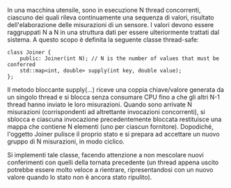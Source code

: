 In una macchina utensile, sono in esecuzione N thread concorrenti, ciascuno dei quali rileva continuamente una sequenza di valori, risultato dell'elaborazione delle
misurazioni di un sensore. I valori devono essere raggruppati N a N in una struttura dati per essere ulteriormente trattati dal sistema. A questo scopo è definita la
seguente classe thread-safe:

    class Joiner {
        public: Joiner(int N); // N is the number of values that must be conferred
        std::map<int, double> supply(int key, double value);
    };

Il metodo bloccante supply(...) riceve una coppia chiave/valore generata da un singolo thread e si blocca senza consumare CPU fino a che gli altri N-1 thread hanno inviato
le loro misurazioni. Quando sono arrivate N misurazioni (corrispondenti ad altrettante invocazioni concorrenti), si sblocca e ciascuna invocazione precedentemente bloccata
restituisce una mappa che contiene N elementi (uno per ciascun fornitore). Dopodiché, l'oggetto Joiner pulisce il proprio stato e si prepara ad accettare un nuovo gruppo di
N misurazioni, in modo ciclico.

Si implementi tale classe, facendo attenzione a non mescolare nuovi conferimenti con quelli della tornata precedente (un thread appena uscito potrebbe essere molto veloce
a rientrare, ripresentandosi con un nuovo valore quando lo stato non è ancora stato ripulito).

